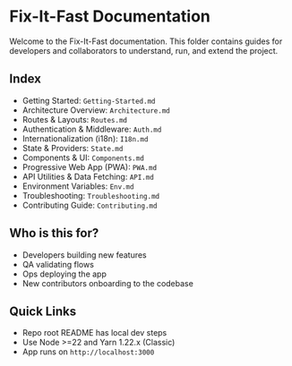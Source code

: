 # Fix-It-Fast Documentation

Welcome to the Fix-It-Fast documentation. This folder contains guides for developers and collaborators to understand, run, and extend the project.

## Index

- Getting Started: `Getting-Started.md`
- Architecture Overview: `Architecture.md`
- Routes & Layouts: `Routes.md`
- Authentication & Middleware: `Auth.md`
- Internationalization (i18n): `I18n.md`
- State & Providers: `State.md`
- Components & UI: `Components.md`
- Progressive Web App (PWA): `PWA.md`
- API Utilities & Data Fetching: `API.md`
- Environment Variables: `Env.md`
- Troubleshooting: `Troubleshooting.md`
- Contributing Guide: `Contributing.md`

## Who is this for?

- Developers building new features
- QA validating flows
- Ops deploying the app
- New contributors onboarding to the codebase

## Quick Links

- Repo root README has local dev steps
- Use Node >=22 and Yarn 1.22.x (Classic)
- App runs on `http://localhost:3000`